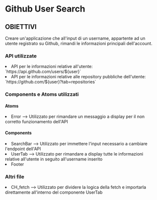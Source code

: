 <h1> Github User Search </h1>

<h2> OBIETTIVI </h2>

Creare un'applicazione che all'input di un username, appartente ad un utente registrato su Github, rimandi le informazioni principali dell'account.

<h3> API utilizzate </h3>

<li> API per le informazioni relative all'utente: `https://api.github.com/users/${user}` </li>
<li> API per le informazioni relative alle repository pubbliche dell'utente: `https://github.com/${user}?tab=repositories` </li>

<h3> Components e Atoms utilizzati </h3>

<h4> Atoms </h4>
<li> Error --> Utilizzato per rimandare un messaggio a display per il non corretto funzionamento dell'API </li>

<h4> Components </h4>
<li> SearchBar --> Utilizzato per immettere l'input necessario a cambiare l'endpoint dell'API </li>
<li> UserTab --> Utilizzato per rimandare a display tutte le informazioni relative all'utente in seguito all'username inserito </li>
<li> Footer </li>

<h3> Altri file </h3>
<li> CH_fetch --> Utilizzato per dividere la logica della fetch e importarla direttamente all'interno del componente UserTab </li>

